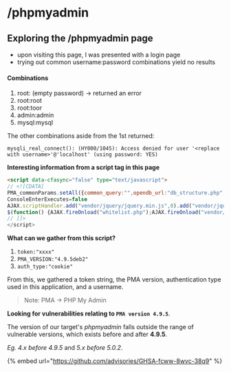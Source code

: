 # /phpmyadmin

## Exploring the /phpmyadmin page

* upon visiting this page, I was presented with a login page
* trying out common username:password combinations yield no results

#### **Combinations**

1. root: (empty password) -> returned an error
2. root:root
3. root:toor
4. admin:admin
5. mysql:mysql

The other combinations aside from the 1st returned:

`mysqli_real_connect(): (HY000/1045): Access denied for user '<replace with username>'@'localhost' (using password: YES)`

**Interesting information from a script tag in this page**

```html
<script data-cfasync="false" type="text/javascript">
// <![CDATA[
PMA_commonParams.setAll({common_query:"",opendb_url:"db_structure.php",lang:"en",server:"1",table:"",db:"",token:"xxxx",text_dir:"ltr",show_databases_navigation_as_tree:true,pma_text_default_tab:"Browse",pma_text_left_default_tab:"Structure",pma_text_left_default_tab2:false,LimitChars:"50",pftext:"",confirm:true,LoginCookieValidity:"1440",session_gc_maxlifetime:"1440",logged_in:false,is_https:false,rootPath:"/phpmyadmin/",arg_separator:"&",PMA_VERSION:"4.9.5deb2",auth_type:"cookie",user:","<username>"});
ConsoleEnterExecutes=false
AJAX.scriptHandler.add("vendor/jquery/jquery.min.js",0).add("vendor/jquery/jquery-migrate.js",0).add("whitelist.php",1).add("vendor/sprintf.js",1).add("ajax.js",0).add("keyhandler.js",1).add("vendor/jquery/jquery-ui.min.js",0).add("vendor/js.cookie.js",1).add("vendor/jquery/jquery.mousewheel.js",0).add("vendor/jquery/jquery.event.drag-2.2.js",0).add("vendor/jquery/jquery.validate.js",0).add("vendor/jquery/jquery-ui-timepicker-addon.js",0).add("vendor/jquery/jquery.ba-hashchange-1.3.js",0).add("vendor/jquery/jquery.debounce-1.0.5.js",0).add("menu-resizer.js",1).add("cross_framing_protection.js",0).add("rte.js",1).add("vendor/tracekit.js",1).add("error_report.js",1).add("messages.php",0).add("config.js",1).add("doclinks.js",1).add("functions.js",1).add("navigation.js",1).add("indexes.js",1).add("common.js",1).add("page_settings.js",1).add("shortcuts_handler.js",1).add("vendor/codemirror/lib/codemirror.js",0).add("vendor/codemirror/mode/sql/sql.js",0).add("vendor/codemirror/addon/runmode/runmode.js",0).add("vendor/codemirror/addon/hint/show-hint.js",0).add("vendor/codemirror/addon/hint/sql-hint.js",0).add("vendor/codemirror/addon/lint/lint.js",0).add("codemirror/addon/lint/sql-lint.js",0).add("console.js",1);
$(function() {AJAX.fireOnload("whitelist.php");AJAX.fireOnload("vendor/sprintf.js");AJAX.fireOnload("keyhandler.js");AJAX.fireOnload("vendor/js.cookie.js");AJAX.fireOnload("menu-resizer.js");AJAX.fireOnload("rte.js");AJAX.fireOnload("vendor/tracekit.js");AJAX.fireOnload("error_report.js");AJAX.fireOnload("config.js");AJAX.fireOnload("doclinks.js");AJAX.fireOnload("functions.js");AJAX.fireOnload("navigation.js");AJAX.fireOnload("indexes.js");AJAX.fireOnload("common.js");AJAX.fireOnload("page_settings.js");AJAX.fireOnload("shortcuts_handler.js");AJAX.fireOnload("console.js");});
// ]]>
</script>

```

**What can we gather from this script?**

1. `token:"xxxx"`&#x20;
2. `PMA_VERSION:"4.9.5deb2"`
3. `auth_type:"cookie"`



From this, we gathered a token string, the PMA version, authentication type used in this application, and a username.

> Note: PMA -> PHP My Admin

**Looking for vulnerabilities relating to `PMA version 4.9.5`**.

The version of our target's _phpmyadmin_ falls outside the range of vulnerable versions, which exists before and after **4.9.5**.

_Eg. 4.x before 4.9.5_ and _5.x before 5.0.2_.&#x20;

{% embed url="https://github.com/advisories/GHSA-fcww-8wvc-38q9" %}

&#x20;

